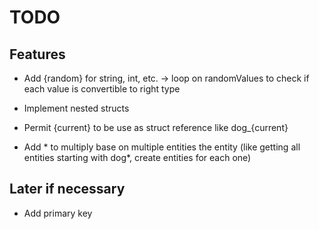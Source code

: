 # TODO

## Features

- Add {random} for string, int, etc.
 -> loop on randomValues to check if each value is convertible to right type

- Implement nested structs
- Permit {current} to be use as struct reference like dog_{current}
- Add * to multiply base on multiple entities the entity (like getting all entities starting with dog*, create entities for each one)

## Later if necessary

- Add primary key